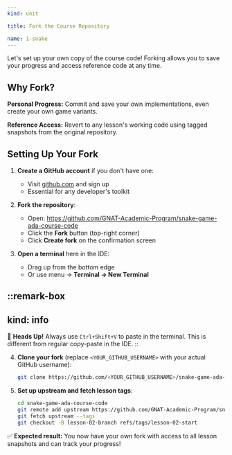 ```yaml
---
kind: unit

title: Fork the Course Repository

name: 1-snake
---
```


Let's set up your own copy of the course code! Forking allows you to save your progress and access reference code at any time.

## Why Fork?

**Personal Progress:** Commit and save your own implementations, even create your own game variants.

**Reference Access:** Revert to any lesson's working code using tagged snapshots from the original repository.

## Setting Up Your Fork

1. **Create a GitHub account** if you don't have one:
   - Visit [github.com](https://github.com) and sign up
   - Essential for any developer's toolkit

2. **Fork the repository**:
   - Open: https://github.com/GNAT-Academic-Program/snake-game-ada-course-code
   - Click the **Fork** button (top-right corner)
   - Click **Create fork** on the confirmation screen

3. **Open a terminal** here in the IDE:
   - Drag up from the bottom edge
   - Or use menu → **Terminal → New Terminal**

::remark-box
---
kind: info
---
🤯 **Heads Up!** Always use `Ctrl+Shift+V` to paste in the terminal. This is different from regular copy-paste in the IDE.
::

4. **Clone your fork** (replace `<YOUR_GITHUB_USERNAME>` with your actual GitHub username):
   ```bash
   git clone https://github.com/<YOUR_GITHUB_USERNAME>/snake-game-ada-course-code.git
   ```

5. **Set up upstream and fetch lesson tags**:
   ```bash
   cd snake-game-ada-course-code
   git remote add upstream https://github.com/GNAT-Academic-Program/snake-game-ada-course-code.git
   git fetch upstream --tags
   git checkout -B lesson-02-branch refs/tags/lesson-02-start
   ```



✅ **Expected result:** You now have your own fork with access to all lesson snapshots and can track your progress!
